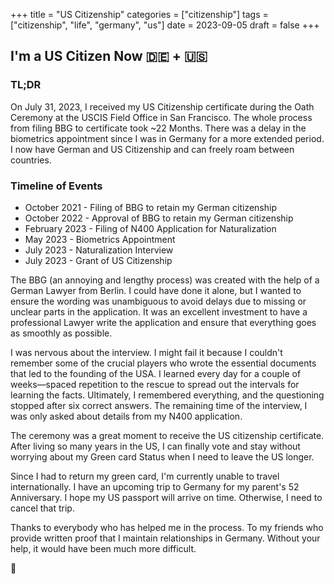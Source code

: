 +++
title = "US Citizenship"
categories = ["citizenship"]
tags = ["citizenship", "life", "germany", "us"]
date = 2023-09-05
draft = false
+++

## I'm a US Citizen Now 🇩🇪 + 🇺🇸

### TL;DR

On July 31, 2023, I received my US Citizenship certificate during the Oath Ceremony at the USCIS Field Office in San Francisco. The whole process from filing BBG to certificate took ~22 Months. There was a delay in the biometrics appointment since I was in Germany for a more extended period. I now have German and US Citizenship and can freely roam between countries.

### Timeline of Events

- October 2021 - Filing of BBG to retain my German citizenship
- October 2022 - Approval of BBG to retain my German citizenship
- February 2023 - Filing of N400 Application for Naturalization
- May 2023 - Biometrics Appointment
- July 2023 - Naturalization Interview
- July 2023 - Grant of US Citizenship

The BBG (an annoying and lengthy process) was created with the help of a German Lawyer from Berlin. I could have done it alone, but I wanted to ensure the wording was unambiguous to avoid delays due to missing or unclear parts in the application. It was an excellent investment to have a professional Lawyer write the application and ensure that everything goes as smoothly as possible.

I was nervous about the interview. I might fail it because I couldn't remember some of the crucial players who wrote the essential documents that led to the founding of the USA. I learned every day for a couple of weeks—spaced repetition to the rescue to spread out the intervals for learning the facts. Ultimately, I remembered everything, and the questioning stopped after six correct answers. The remaining time of the interview, I was only asked about details from my N400 application.

The ceremony was a great moment to receive the US citizenship certificate. After living so many years in the US, I can finally vote and stay without worrying about my Green card Status when I need to leave the US longer.

Since I had to return my green card, I'm currently unable to travel internationally. I have an upcoming trip to Germany for my parent's 52 Anniversary. I hope my US passport will arrive on time. Otherwise, I need to cancel that trip.

Thanks to everybody who has helped me in the process. To my friends who provide written proof that I maintain relationships in Germany. Without your help, it would have been much more difficult.

🙏